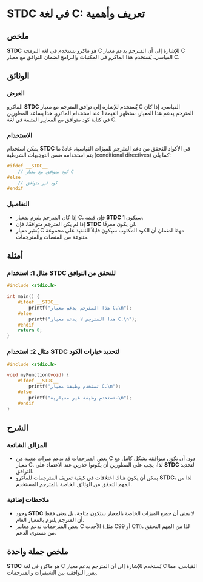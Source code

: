 <!--
Meta Description: # __STDC__ في لغة C: تعريف وأهمية ## ملخص __STDC__ هو ماكرو يستخدم في لغة البرمجة C للإشارة إلى أن المترجم يدعم معيار C القياسي. يُستخدم هذا الماكرو ف...
Meta Keywords: __stdc__, المترجم, معيار, يدعم, هذا
-->

# __STDC__ في لغة C: تعريف وأهمية

## ملخص
__STDC__ هو ماكرو يستخدم في لغة البرمجة C للإشارة إلى أن المترجم يدعم معيار C القياسي. يُستخدم هذا الماكرو في المكتبات والبرامج لضمان التوافق مع معيار C.

## الوثائق
### الغرض
الماكرو __STDC__ يُستخدم للإشارة إلى توافق المترجم مع معيار C القياسي. إذا كان المترجم يدعم هذا المعيار، ستظهر القيمة 1 عند استخدام الماكرو. هذا يساعد المطورين في كتابة كود متوافق مع المعايير المتبعة في لغة C.

### الاستخدام
يمكن استخدام __STDC__ في الأكواد للتحقق من دعم المترجم للميزات القياسية. عادةً ما يتم استخدامه ضمن التوجيهات الشرطية (conditional directives) كما يلي:

```c
#ifdef __STDC__
    // كود متوافق مع معيار C
#else
    // كود غير متوافق
#endif
```

### التفاصيل
- إذا كان المترجم يلتزم بمعيار C، فإن قيمة __STDC__ ستكون 1.
- إذا لم يكن المترجم متوافقًا، فإن __STDC__ لن يكون معرفًا.
- يُعتبر معيار C مهمًا لضمان أن الكود المكتوب سيكون قابلاً للتنفيذ على مجموعة متنوعة من المنصات والمترجمات.

## أمثلة
### مثال 1: استخدام __STDC__ للتحقق من التوافق
```c
#include <stdio.h>

int main() {
    #ifdef __STDC__
        printf("هذا المترجم يدعم معيار C.\n");
    #else
        printf("هذا المترجم لا يدعم معيار C.\n");
    #endif
    return 0;
}
```

### مثال 2: استخدام __STDC__ لتحديد خيارات الكود
```c
#include <stdio.h>

void myFunction(void) {
    #ifdef __STDC__
        printf("تستخدم وظيفة معيار C.\n");
    #else
        printf("تستخدم وظيفة غير معيارية.\n");
    #endif
}
```

## الشرح
### المزالق الشائعة
- بعض المترجمات قد تدعم ميزات معينة من C دون أن تكون متوافقة بشكل كامل مع معيار C. لذا، يجب على المطورين أن يكونوا حذرين عند الاعتماد على __STDC__ لتحديد التوافق.
- يمكن أن يكون هناك اختلافات في كيفية تعريف المترجمات للماكرو __STDC__، لذا من المهم التحقق من الوثائق الخاصة بالمترجم المستخدم.

### ملاحظات إضافية
- وجود __STDC__ لا يعني أن جميع الميزات الخاصة بالمعيار ستكون متاحة، بل يعني فقط أن المترجم يلتزم بالمعيار العام.
- بعض المترجمات تدعم معايير C الأحدث (مثل C99 أو C11)، لذا من المهم التحقق من مستوى الدعم.

## ملخص جملة واحدة
__STDC__ هو ماكرو في لغة C يُستخدم للإشارة إلى أن المترجم يدعم معيار C القياسي، مما يعزز التوافقية بين الشيفرات والمترجمات.